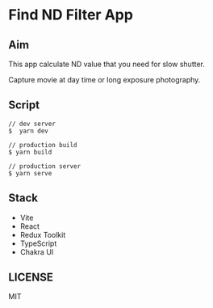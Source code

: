# Find ND Filter App

## Aim

This app calculate ND value that you need for slow shutter.

Capture movie at day time or long exposure photography.

## Script

```shell
// dev server
$  yarn dev

// production build
$ yarn build

// production server
$ yarn serve
```

## Stack

- Vite
- React
- Redux Toolkit
- TypeScript
- Chakra UI

## LICENSE

MIT